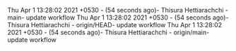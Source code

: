 Thu Apr 1 13:28:02 2021 +0530 - (54 seconds ago)- Thisura Hettiarachchi - main- update workflow
Thu Apr 1 13:28:02 2021 +0530 - (54 seconds ago)- Thisura Hettiarachchi - origin/HEAD- update workflow
Thu Apr 1 13:28:02 2021 +0530 - (54 seconds ago)- Thisura Hettiarachchi - origin/main- update workflow
